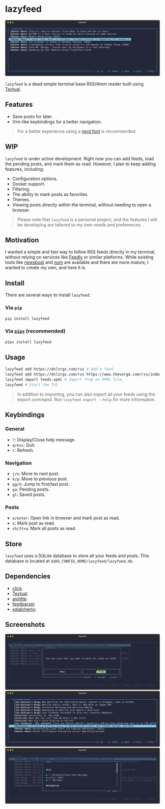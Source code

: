 # lazyfeed

![Loaded screenshot](./.github/screenshot-loaded.png)

`lazyfeed` is a dead simple terminal base RSS/Atom reader built using [Textual](https://www.textualize.io/).

## Features

- Save posts for later.
- Vim-like keybindings for a better navigation.

> For a better experience using a [nerd font](https://www.nerdfonts.com/) is recommended.

## WIP

`lazyfeed` is under active development. Right now you can add feeds, load the pending posts, and mark them as read. However, I plan to keep adding features, including:

- Configuration options.
- Docker support.
- Filtering.
- The ability to mark posts as favorites.
- Themes.
- Viewing posts directly within the terminal, without needing to open a browser.

> Please note that `lazyfeed` is a personal project, and the features I will be developing are tailored to my own needs and preferences.

## Motivation

I wanted a simple and fast way to follow RSS feeds directly in my terminal, without relying on services like [Feedly](https://feedly.com/) or similar platforms. While existing tools like [newsboat](https://github.com/newsboat/newsboat) and [nom](https://github.com/guyfedwards/nom) are available and there are more mature, I wanted to create my own, and here it is.

## Install

There are several ways to install `lazyfeed`:

### Via `pip`

```bash
pip install lazyfeed
```

### Via [`pipx`](https://github.com/pypa/pipx) (recommended)

```bash
pipx install lazyfeed
```

## Usage

```bash
lazyfeed add https://dnlzrgz.com/rss # Add a feed.
lazyfeed add https://dnlzrgz.com/rss https://www.theverge.com/rss/index.xml # Add multiple feeds at once.
lazyfeed import feeds.opml # Import from an OPML file.
lazyfeed # Start the TUI
```

> In addition to importing, you can also export all your feeds using the export command. Run `lazyfeed export --help` for more information.

## Keybindings

### General

- `?`: Display/Close help message.
- `q/esc`: Quit.
- `r`: Refresh.

### Navigation

- `j/n`: Move to next post.
- `k/p`: Move to previous post.
- `gg/G`: Jump to first/last post.
- `ga`: Pending posts.
- `gl`: Saved posts.

### Posts

- `o/enter`: Open link in browser and mark post as read.
- `x`: Mark post as read.
- `shift+a`: Mark all posts as read.

## Store

`lazyfeed` uses a SQLite database to store all your feeds and posts. This database is located at `$XDG_CONFIG_HOME/lazyfeed/lazyfeed.db`.

## Dependencies

- [click](https://click.palletsprojects.com/en/8.1.x/).
- [Textual](https://www.textualize.io/).
- [aiohttp](https://docs.aiohttp.org/en/stable/index.html).
- [feedparser](https://feedparser.readthedocs.io/en/latest/basic.html).
- [sqlalchemy](https://www.sqlalchemy.org/).

## Screenshots

![Mark all as read screenshot](./.github/screenshot-mark-all-as-read.png)
![Saved for later screenshot](./.github/screenshot-saved.png)
![Help screenshot](./.github/screenshot-help.png)

